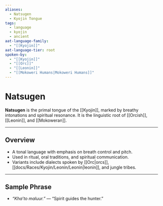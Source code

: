 ```yaml
---
aliases:
  - Natsugen
  - Kyojin Tongue
tags:
  - language
  - kyojin
  - ancient
aat-language-family:
  - "[[Kyojin]]"
aat-language-tier: root
spoken-by:
  - "[[Kyojin]]"
  - "[[Orc]]"
  - "[[Leonin]]"
  - "[[Mokoweri Humans|Mokoweri Humans]]"
---
```


# Natsugen

**Natsugen** is the primal tongue of the [[Kyojin]], marked by breathy intonations and spiritual resonance. It is the linguistic root of [[Orcish]], [[Leonin]], and [[Mokoweran]].

---

## Overview

- A tonal language with emphasis on breath control and pitch.
- Used in ritual, oral traditions, and spiritual communication.
- Variants include dialects spoken by [[Orc|orcs]], [[docs/Races/Kyojin/Leonin/Leonin|leonin]], and jungle tribes.

---

## Sample Phrase

- *“Kha’to maluur.”* — “Spirit guides the hunter.”
